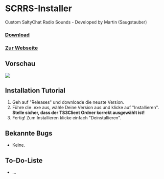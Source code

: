 # SCRRS-Installer
Custom SaltyChat Radio Sounds - Developed by Martin (Saugstauber)

### [Download](https://github.com/ItsMartin030/SCRRS-Installer/releases/download/v0.0.2/SCRRS.Installer.exe)
### [Zur Webseite](https://sites.google.com/view/saltychat-sounds-tutorial/startseite)

## Vorschau
![](https://i.imgur.com/iQqrfsj.png)



## Installation Tutorial
1. Geh auf "Releases" und downloade die neuste Version.
2. Führe die .exe aus, wähle Deine Version aus und klicke auf "Installieren". **Stelle sicher, dass der TS3Client Ordner korrekt ausgewählt ist!**
3. Fertig! Zum Installieren klicke einfach "Deinstallieren".


## Bekannte Bugs
- Keine.


## To-Do-Liste
- ...
